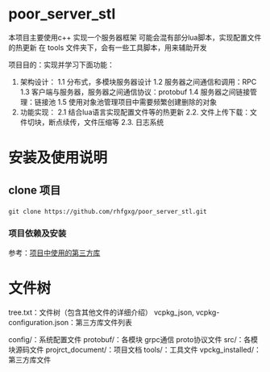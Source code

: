 # poor_server_stl
本项目主要使用c++ 实现一个服务器框架
可能会混有部分lua脚本，实现配置文件的热更新
在 tools 文件夹下，会有一些工具脚本，用来辅助开发

项目目的：实现并学习下面功能：
1. 架构设计：
1.1 分布式，多模块服务器设计
1.2 服务器之间通信和调用：RPC
1.3 客户端与服务器，服务器之间通信协议：protobuf
1.4 服务器之间链接管理：链接池
1.5 使用对象池管理项目中需要频繁创建删除的对象
2. 功能实现：
2.1 结合lua语言实现配置文件等的热更新
2.2. 文件上传下载：文件切块，断点续传，文件压缩等
2.3. 日志系统

# 安装及使用说明
## clone 项目
### 
```git clone https://github.com/rhfgxg/poor_server_stl.git```

### 项目依赖及安装
参考：[项目中使用的第三方库](project_document/library.md)


# 文件树
tree.txt：文件树（包含其他文件的详细介绍）
vcpkg_json, vcpkg-configuration.json：第三方库文件列表

config/：系统配置文件
protobuf/：各模块 grpc通信 proto协议文件
src/：各模块源码文件
projrct_document/：项目文档
tools/：工具文件
vpckg_installed/：第三方库文件

